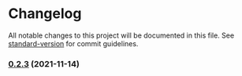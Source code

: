 # Changelog

All notable changes to this project will be documented in this file. See [standard-version](https://github.com/conventional-changelog/standard-version) for commit guidelines.

### [0.2.3](https://github.com/adenohitu/hisui/compare/v0.2.3+build.1...v0.2.3) (2021-11-14)
